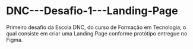 # DNC---Desafio-1---Landing-Page
Primeiro desafio da Escola DNC, do curso de Formação em Tecnologia, o qual consiste em criar uma Landing Page conforme protótipo entregue no Figma.
